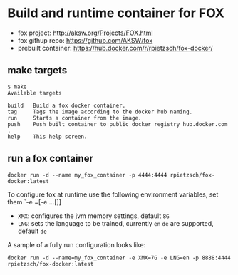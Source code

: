 # Build and runtime container for FOX

- fox project: http://aksw.org/Projects/FOX.html
- fox githup repo: https://github.com/AKSW/fox
- prebuilt container: https://hub.docker.com/r/rpietzsch/fox-docker/

## make targets

    $ make
    Available targets

    build   Build a fox docker container.
    tag     Tags the image according to the docker hub naming.
    run     Starts a container from the image.
    push    Push built container to public docker registry hub.docker.com .
    help    This help screen.

## run a fox container

    docker run -d --name my_fox_container -p 4444:4444 rpietzsch/fox-docker:latest

To configure fox at runtime use the following environment variables, set them `-e <Variable>=<Value>[-e ...[]]

- `XMX`: configures the jvm memory settings, default `8G`
- `LNG`: sets the language to be trained, currently `en` `de` are supported, default `de`

A sample of a fully run configuration looks like:

    docker run -d --name=my_fox_container -e XMX=7G -e LNG=en -p 8888:4444 rpietzsch/fox-docker:latest
